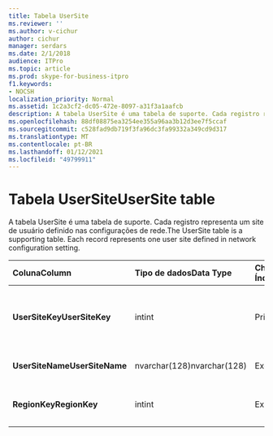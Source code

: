 ```yaml
---
title: Tabela UserSite
ms.reviewer: ''
ms.author: v-cichur
author: cichur
manager: serdars
ms.date: 2/1/2018
audience: ITPro
ms.topic: article
ms.prod: skype-for-business-itpro
f1.keywords:
- NOCSH
localization_priority: Normal
ms.assetid: 1c2a3cf2-dc05-472e-8097-a31f3a1aafcb
description: A tabela UserSite é uma tabela de suporte. Cada registro representa um site de usuário definido nas configurações de rede.
ms.openlocfilehash: 88df08875ea3254ee355a96aa3b12d3ee7f5ccaf
ms.sourcegitcommit: c528fad9db719f3fa96dc3fa99332a349cd9d317
ms.translationtype: MT
ms.contentlocale: pt-BR
ms.lasthandoff: 01/12/2021
ms.locfileid: "49799911"
---
```

# <a name="usersite-table"></a><span data-ttu-id="8f502-104">Tabela UserSite</span><span class="sxs-lookup"><span data-stu-id="8f502-104">UserSite table</span></span>
 
<span data-ttu-id="8f502-p102">A tabela UserSite é uma tabela de suporte. Cada registro representa um site de usuário definido nas configurações de rede.</span><span class="sxs-lookup"><span data-stu-id="8f502-p102">The UserSite table is a supporting table. Each record represents one user site defined in network configuration setting.</span></span>
  
|<span data-ttu-id="8f502-107">**Coluna**</span><span class="sxs-lookup"><span data-stu-id="8f502-107">**Column**</span></span>|<span data-ttu-id="8f502-108">**Tipo de dados**</span><span class="sxs-lookup"><span data-stu-id="8f502-108">**Data Type**</span></span>|<span data-ttu-id="8f502-109">**Chave/Índice**</span><span class="sxs-lookup"><span data-stu-id="8f502-109">**Key/Index**</span></span>|<span data-ttu-id="8f502-110">**Detalhes**</span><span class="sxs-lookup"><span data-stu-id="8f502-110">**Details**</span></span>|
|:-----|:-----|:-----|:-----|
|<span data-ttu-id="8f502-111">**UserSiteKey**</span><span class="sxs-lookup"><span data-stu-id="8f502-111">**UserSiteKey**</span></span> <br/> |<span data-ttu-id="8f502-112">int</span><span class="sxs-lookup"><span data-stu-id="8f502-112">int</span></span>  <br/> |<span data-ttu-id="8f502-113">Primário</span><span class="sxs-lookup"><span data-stu-id="8f502-113">Primary</span></span>  <br/> |<span data-ttu-id="8f502-114">Número único de identificação do site de usuário.</span><span class="sxs-lookup"><span data-stu-id="8f502-114">Unique number identifying the user site.</span></span>  <br/> |
|<span data-ttu-id="8f502-115">**UserSiteName**</span><span class="sxs-lookup"><span data-stu-id="8f502-115">**UserSiteName**</span></span> <br/> |<span data-ttu-id="8f502-116">nvarchar(128)</span><span class="sxs-lookup"><span data-stu-id="8f502-116">nvarchar(128)</span></span>  <br/> |<span data-ttu-id="8f502-117">Exclusivo</span><span class="sxs-lookup"><span data-stu-id="8f502-117">Unique</span></span>  <br/> |<span data-ttu-id="8f502-118">Nome do site do usuário.</span><span class="sxs-lookup"><span data-stu-id="8f502-118">User site's name.</span></span>  <br/> |
|<span data-ttu-id="8f502-119">**RegionKey**</span><span class="sxs-lookup"><span data-stu-id="8f502-119">**RegionKey**</span></span> <br/> |<span data-ttu-id="8f502-120">int</span><span class="sxs-lookup"><span data-stu-id="8f502-120">int</span></span>  <br/> |<span data-ttu-id="8f502-121">Externo</span><span class="sxs-lookup"><span data-stu-id="8f502-121">Foreign</span></span>  <br/> |<span data-ttu-id="8f502-122">Referenciado da [tabela Region](region.md).</span><span class="sxs-lookup"><span data-stu-id="8f502-122">Referenced from [Region table](region.md).</span></span>  <br/> |
   

